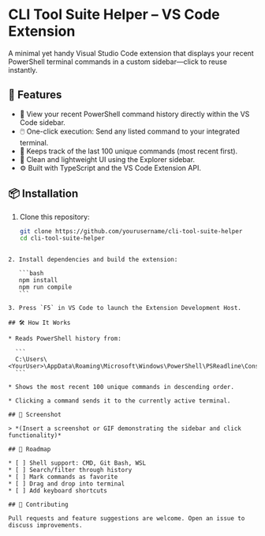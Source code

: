 # CLI Tool Suite Helper – VS Code Extension

A minimal yet handy Visual Studio Code extension that displays your recent PowerShell terminal commands in a custom sidebar—click to reuse instantly.

## 🔧 Features

- 💬 View your recent PowerShell command history directly within the VS Code sidebar.
- 🖱️ One-click execution: Send any listed command to your integrated terminal.
- 🧠 Keeps track of the last 100 unique commands (most recent first).
- 🧩 Clean and lightweight UI using the Explorer sidebar.
- ⚙️ Built with TypeScript and the VS Code Extension API.

## 📦 Installation

1. Clone this repository:

   ```bash
   git clone https://github.com/yourusername/cli-tool-suite-helper
   cd cli-tool-suite-helper
````

2. Install dependencies and build the extension:

   ```bash
   npm install
   npm run compile
   ```

3. Press `F5` in VS Code to launch the Extension Development Host.

## 🛠 How It Works

* Reads PowerShell history from:

  ```
  C:\Users\<YourUser>\AppData\Roaming\Microsoft\Windows\PowerShell\PSReadline\ConsoleHost_history.txt
  ```

* Shows the most recent 100 unique commands in descending order.

* Clicking a command sends it to the currently active terminal.

## 📸 Screenshot

> *(Insert a screenshot or GIF demonstrating the sidebar and click functionality)*

## 📍 Roadmap

* [ ] Shell support: CMD, Git Bash, WSL
* [ ] Search/filter through history
* [ ] Mark commands as favorite
* [ ] Drag and drop into terminal
* [ ] Add keyboard shortcuts

## 🤝 Contributing

Pull requests and feature suggestions are welcome. Open an issue to discuss improvements.

